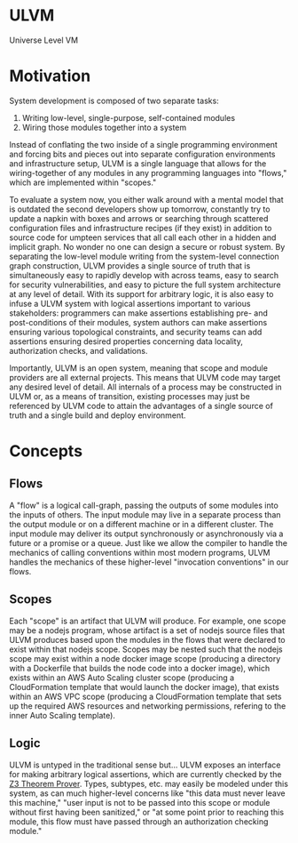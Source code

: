 # ULVM 
Universe Level VM

# Motivation
System development is composed of two separate tasks:

1. Writing low-level, single-purpose, self-contained modules
2. Wiring those modules together into a system

Instead of conflating the two inside of a single programming environment and forcing bits and pieces out into separate configuration environments and infrastructure setup, ULVM is a single language that allows for the wiring-together of any modules in any programming languages into "flows," which are implemented within "scopes."

To evaluate a system now, you either walk around with a mental model that is outdated the second developers show up tomorrow, constantly try to update a napkin with boxes and arrows or searching through scattered configuration files and infrastructure recipes (if they exist) in addition to source code for umpteen services that all call each other in a hidden and implicit graph.  No wonder no one can design a secure or robust system.  By separating the low-level module writing from the system-level connection graph construction, ULVM provides a single source of truth that is simultaneously easy to rapidly develop with across teams, easy to search for security vulnerabilities, and easy to picture the full system architecture at any level of detail.  With its support for arbitrary logic, it is also easy to infuse a ULVM system with logical assertions important to various stakeholders: programmers can make assertions establishing pre- and post-conditions of their modules, system authors can make assertions ensuring various topological constraints, and security teams can add assertions ensuring desired properties concerning data locality, authorization checks, and validations.

Importantly, ULVM is an open system, meaning that scope and module providers are all external projects.  This means that ULVM code may target any desired level of detail.  All internals of a process may be constructed in ULVM or, as a means of transition, existing processes may just be referenced by ULVM code to attain the advantages of a single source of truth and a single build and deploy environment.

# Concepts

## Flows
A "flow" is a logical call-graph, passing the outputs of some modules into the inputs of others.  The input module may live in a separate process than the output module or on a different machine or in a different cluster.  The input module may deliver its output synchronously or asynchronously via a future or a promise or a queue.  Just like we allow the compiler to handle the mechanics of calling conventions within most modern programs, ULVM handles the mechanics of these higher-level "invocation conventions" in our flows.

## Scopes
Each "scope" is an artifact that ULVM will produce.  For example, one scope may be a nodejs program, whose artifact is a set of nodejs source files that ULVM produces based upon the modules in the flows that were declared to exist within that nodejs scope.  Scopes may be nested such that the nodejs scope may exist within a node docker image scope (producing a directory with a Dockerfile that builds the node code into a docker image), which exists within an AWS Auto Scaling cluster scope (producing a CloudFormation template that would launch the docker image), that exists within an AWS VPC scope (producing a CloudFormation template that sets up the required AWS resources and networking permissions, refering to the inner Auto Scaling template).

## Logic
ULVM is untyped in the traditional sense but...  ULVM exposes an interface for making arbitrary logical assertions, which are currently checked by the [Z3 Theorem Prover](https://github.com/Z3Prover/z3).  Types, subtypes, etc. may easily be modeled under this system, as can much higher-level concerns like "this data must never leave this machine," "user input is not to be passed into this scope or module without first having been sanitized," or "at some point prior to reaching this module, this flow must have passed through an authorization checking module."
